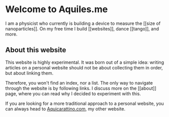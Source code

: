 # Welcome to Aquiles.me

I am a physicist who currently is building a device to measure the [[size of nanoparticles]]. On my free time I build [[websites]], dance [[tango]], and more. 

## About this website

This website is highly experimental. It was born out of a simple idea: writing articles on a personal website should not be about collecting them in order, but about linking them. 

Therefore, you won't find an index, nor a list. The only way to navigate through the website is by following links. I discuss more on the [[about]] page, where you can read why I decided to experiment with this. 

If you are looking for a more traditional approach to a personal website, you can always head to [Aquicarattino.com](https://www.aquicarattino.com), my other website.